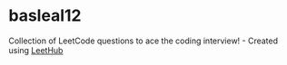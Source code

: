 # basleal12
Collection of LeetCode questions to ace the coding interview! - Created using [LeetHub](https://github.com/QasimWani/LeetHub)
